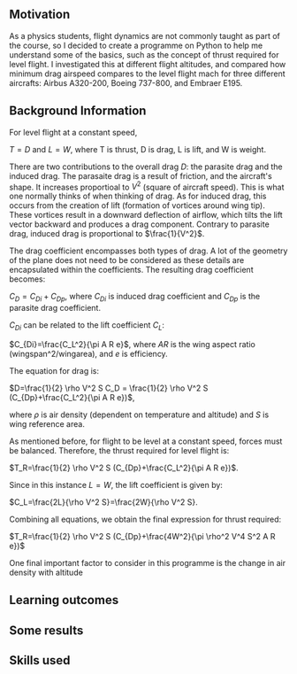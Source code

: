 ## Motivation

As a physics students, flight dynamics are not commonly taught as part of the course, so I decided to create a programme on Python to help me understand some of the basics, such as the concept of thrust required for level flight. I investigated this at different flight altitudes, and compared how minimum drag airspeed compares to the level flight mach for three different aircrafts: Airbus A320-200, Boeing 737-800, and Embraer E195.

## Background Information

For level flight at a constant speed,

$T=D$ and $L=W$, where T is thrust, D is drag, L is lift, and W is weight.

There are two contributions to the overall drag $D$: the parasite drag and the induced drag. The parasaite drag is a result of friction, and the aircraft's shape. It increases proportioal to $V^2$ (square of aircraft speed). This is what one normally thinks of when thinking of drag. As for induced drag, this occurs from the creation of lift (formation of vortices around wing tip). These vortices result in a downward deflection of airflow, which tilts the lift vector backward and produces a drag component. Contrary to parasite drag, induced drag is proportional to $\frac{1}{V^2}$.

The drag coefficient encompasses both types of drag. A lot of the geometry of the plane does not need to be considered as these details are encapsulated within the coefficients. The resulting drag coefficient becomes:

$C_D=C_{Di}+C_{Dp}$, where $C_{Di}$ is induced drag coefficient and $C_{Dp}$ is the parasite drag coefficient.

$C_{Di}$ can be related to the lift coefficient $C_L$:

$C_{Di}=\frac{C_L^2}{\pi A R e}$, where $AR$ is the wing aspect ratio (wingspan^2/wingarea), and $e$ is efficiency. 

The equation for drag is:

$D=\frac{1}{2} \rho V^2 S C_D = \frac{1}{2} \rho V^2 S (C_{Dp}+\frac{C_L^2}{\pi A R e})$,

where $\rho$ is air density (dependent on temperature and altitude) and $S$ is wing reference area.

As mentioned before, for flight to be level at a constant speed, forces must be balanced. Therefore, the thrust required for level flight is:

$T_R=\frac{1}{2} \rho V^2 S (C_{Dp}+\frac{C_L^2}{\pi A R e})$.

Since in this instance $L=W$, the lift coefficient is given by:

$C_L=\frac{2L}{\rho V^2 S}=\frac{2W}{\rho V^2 S}.

Combining all equations, we obtain the final expression for thrust required:

$T_R=\frac{1}{2} \rho V^2 S (C_{Dp}+\frac{4W^2}{\pi \rho^2 V^4 S^2 A R e})$

One final important factor to consider in this programme is the change in air density with altitude

## Learning outcomes


## Some results

## Skills used
